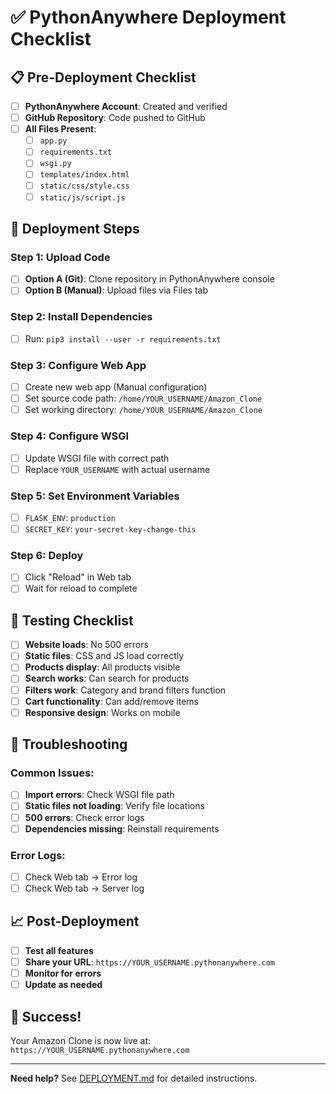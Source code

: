 # ✅ PythonAnywhere Deployment Checklist

## 📋 Pre-Deployment Checklist

- [ ] **PythonAnywhere Account**: Created and verified
- [ ] **GitHub Repository**: Code pushed to GitHub
- [ ] **All Files Present**: 
  - [ ] `app.py`
  - [ ] `requirements.txt`
  - [ ] `wsgi.py`
  - [ ] `templates/index.html`
  - [ ] `static/css/style.css`
  - [ ] `static/js/script.js`

## 🚀 Deployment Steps

### Step 1: Upload Code
- [ ] **Option A (Git)**: Clone repository in PythonAnywhere console
- [ ] **Option B (Manual)**: Upload files via Files tab

### Step 2: Install Dependencies
- [ ] Run: `pip3 install --user -r requirements.txt`

### Step 3: Configure Web App
- [ ] Create new web app (Manual configuration)
- [ ] Set source code path: `/home/YOUR_USERNAME/Amazon_Clone`
- [ ] Set working directory: `/home/YOUR_USERNAME/Amazon_Clone`

### Step 4: Configure WSGI
- [ ] Update WSGI file with correct path
- [ ] Replace `YOUR_USERNAME` with actual username

### Step 5: Set Environment Variables
- [ ] `FLASK_ENV`: `production`
- [ ] `SECRET_KEY`: `your-secret-key-change-this`

### Step 6: Deploy
- [ ] Click "Reload" in Web tab
- [ ] Wait for reload to complete

## 🧪 Testing Checklist

- [ ] **Website loads**: No 500 errors
- [ ] **Static files**: CSS and JS load correctly
- [ ] **Products display**: All products visible
- [ ] **Search works**: Can search for products
- [ ] **Filters work**: Category and brand filters function
- [ ] **Cart functionality**: Can add/remove items
- [ ] **Responsive design**: Works on mobile

## 🔧 Troubleshooting

### Common Issues:
- [ ] **Import errors**: Check WSGI file path
- [ ] **Static files not loading**: Verify file locations
- [ ] **500 errors**: Check error logs
- [ ] **Dependencies missing**: Reinstall requirements

### Error Logs:
- [ ] Check Web tab → Error log
- [ ] Check Web tab → Server log

## 📈 Post-Deployment

- [ ] **Test all features**
- [ ] **Share your URL**: `https://YOUR_USERNAME.pythonanywhere.com`
- [ ] **Monitor for errors**
- [ ] **Update as needed**

## 🎉 Success!

Your Amazon Clone is now live at:
`https://YOUR_USERNAME.pythonanywhere.com`

---

**Need help?** See [DEPLOYMENT.md](DEPLOYMENT.md) for detailed instructions.
